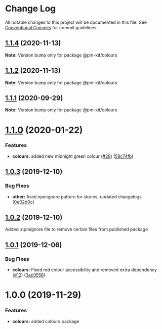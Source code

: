 # Change Log

All notable changes to this project will be documented in this file.
See [Conventional Commits](https://conventionalcommits.org) for commit guidelines.

## [1.1.4](https://github.com/telus/pm-kit/compare/@pm-kit/colours@1.1.2...@pm-kit/colours@1.1.4) (2020-11-13)

**Note:** Version bump only for package @pm-kit/colours





## [1.1.2](https://github.com/telus/pm-kit/compare/@pm-kit/colours@1.1.1...@pm-kit/colours@1.1.2) (2020-11-13)

**Note:** Version bump only for package @pm-kit/colours





## [1.1.1](https://github.com/telus/pm-kit/compare/@pm-kit/colours@1.1.0...@pm-kit/colours@1.1.1) (2020-09-29)

**Note:** Version bump only for package @pm-kit/colours





# [1.1.0](https://github.com/telus/pm-kit/compare/@pm-kit/colours@1.0.3...@pm-kit/colours@1.1.0) (2020-01-22)


### Features

* **colours:** added new midnight green colour ([#28](https://github.com/telus/pm-kit/issues/28)) ([58c74fb](https://github.com/telus/pm-kit/commit/58c74fb7d514bdfc77227559122ea0c513a6c1b2))





## [1.0.3](https://github.com/telus/pm-kit/compare/@pm-kit/colours@1.0.2...@pm-kit/colours@1.0.3) (2019-12-10)


### Bug Fixes

* **other:** fixed npmignore pattern for stories, updated changelogs ([0e02d0c](https://github.com/telus/pm-kit/commit/0e02d0c53b3a88905d51d4a8cc1b7e8f6da939fa))





## [1.0.2](https://github.com/telus/pm-kit/compare/@pm-kit/colours@1.0.1...@pm-kit/colours@1.0.2) (2019-12-10)

Added .npmignore file to remove certain files from published package

## [1.0.1](https://github.com/telus/pm-kit/compare/@pm-kit/colours@1.0.0...@pm-kit/colours@1.0.1) (2019-12-06)

### Bug Fixes

- **colours:** Fixed red colour accessibility and removed extra dependency ([#12](https://github.com/telus/pm-kit/pull/12)) ([3ac0558](https://github.com/telus/pm-kit/commit/3ac0558c9a7d10b6cde552803ecb84d04942a965))

# 1.0.0 (2019-11-29)

### Features

- **colours:** added colours package
